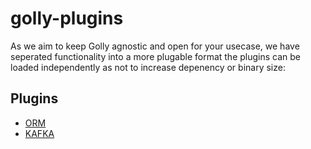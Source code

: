 # golly-plugins

As we aim to keep Golly agnostic and open for your usecase, we have seperated functionality into a more plugable format
the plugins can be loaded independently as not to increase depenency or binary size:

## Plugins

- [ORM](https://github.com/golly-go/plugins/blob/main/orm/README.md)
- [KAFKA](https://github.com/golly-go/plugins/blob/main/kafka/README.md)
